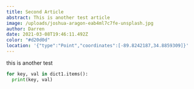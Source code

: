 ```yaml
---
title: Second Article
abstract: This is another test article
image: /uploads/joshua-aragon-eab4ml7c7fe-unsplash.jpg
author: Darren
date: 2021-03-08T19:46:11.492Z
color: "#d20d0d"
location: '{"type":"Point","coordinates":[-89.8242187,34.8859309]}'
---
```

this is another test

```python
for key, val in dict1.items():
  print(key, val)
```